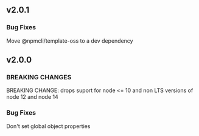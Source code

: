 ## v2.0.1

### Bug Fixes

Move @npmcli/template-oss to a dev dependency

## v2.0.0

### BREAKING CHANGES

BREAKING CHANGE: drops suport for node <= 10 and non LTS versions of
node 12 and node 14

### Bug Fixes

Don't set global object properties
